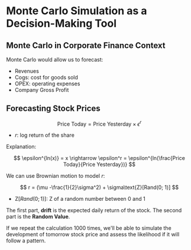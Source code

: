 # Monte Carlo Simulation as a Decision-Making Tool

## Monte Carlo in Corporate Finance Context

Monte Carlo would allow us to forecast:

- Revenues
- Cogs: cost for goods sold
- OPEX: operating expenses
- Company Gross Profit


## Forecasting Stock Prices

$$
\text{Price Today} = \text{Price Yesterday} \times \epsilon^r
$$

- $r$: log return of the share

Explanation:

$$
\epsilon^{ln(x)} = x \rightarrow
\epsilon^r = \epsilon^{ln(\frac{Price Today}{Price Yesterday})}
$$

We can use Brownian motion to model $r$:

$$
r = (\mu -\frac{1}{2}\sigma^2) + \sigma\text{Z}[Rand(0; 1)]
$$

- $\text{Z}[Rand(0; 1)]$: Z of a random number between 0 and 1

The first part, **drift** is the expected daily return of the stock. The second part is the **Random Value**.

If we repeat the calculation 1000 times, we'll be able to simulate the development of tomorrow stock price and assess the likelihood if it will follow a pattern.
